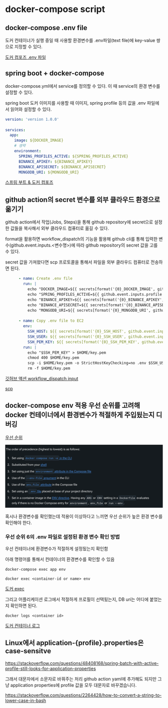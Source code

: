 # docker-compose script

## docker-compose .env file

도커 컨테이너가 실행 중일 때 사용할 환경변수를 .env파일(text file)에 key-value 쌍으로 지정할 수 있다.

[도커 컴포즈 .env 파일](https://docs.docker.com/compose/environment-variables/set-environment-variables/)

## spring boot + docker-compose

docker-compose.yml에서 service를 정의할 수 있다. 이 때 service의 환경 변수를 설정할 수 있다.

spring boot 도커 이미지를 사용할 때 이미지, spring profile 등의 값을 .env 파일에서 읽어와 설정할 수 있다.

```yml
version: 'version 1.0.0'

services:
  app:
    image: ${DOCKER_IMAGE}
    # 생략
    environment:
      SPRING_PROFILES_ACTIVE: ${SPRING_PROFILES_ACTIVE}
      BINANCE_APIKEY: ${BINANCE_APIKEY}
      BINANCE_APISECRET: ${BINANCE_APISECRET}
      MONGODB_URI: ${MONGODB_URI}
```

[스프링 부트 & 도커 컴포즈](https://spring.io/blog/2023/06/21/docker-compose-support-in-spring-boot-3-1)


## github action의 secret 변수를 외부 클라우드 환경으로 옮기기

github action에서 작업(Jobs, Steps)을 통해 github repository에 secret으로 설정한 값들을 복사해서 외부 클라우드 컴퓨터로 옮길 수 있다.

format을 활용하면 workflow_dispatch의 기능을 활용해 github cli를 통해 입력한 변수(github.event.inputs.<변수명>)에 따라 github repository의 secret 값을 고를 수 있다.

secret 값을 가져왔다면 scp 프로토콜을 통해서 파일을 외부 클라우드 컴퓨터로 전송하면 된다.

```yml
      - name: Create .env file
        run: |
          echo "DOCKER_IMAGE=${{ secrets[format('{0}_DOCKER_IMAGE', github.event.inputs.profile)] }}" >> .env
          echo "SPRING_PROFILES_ACTIVE=${{ github.event.inputs.profile }}" >> .env
          echo "BINANCE_APIKEY=${{ secrets[format('{0}_BINANCE_APIKEY', github.event.inputs.profile)] }}" >> .env
          echo "BINANCE_APISECRET=${{ secrets[format('{0}_BINANCE_APISECRET', github.event.inputs.profile)] }}" >> .env
          echo "MONGODB_URI=${{ secrets[format('{0}_MONGODB_URI', github.event.inputs.profile)] }}" >> .env

      - name: Copy .env file to EC2
        env:
          SSH_HOST: ${{ secrets[format('{0}_SSH_HOST', github.event.inputs.profile)] }}
          SSH_USER: ${{ secrets[format('{0}_SSH_USER', github.event.inputs.profile)] }}
          SSH_PEM_KEY: ${{ secrets[format('{0}_SSH_PEM_KEY', github.event.inputs.profile)] }}
        run: |
          echo "$SSH_PEM_KEY" > $HOME/key.pem
          chmod 400 $HOME/key.pem
          scp -i $HOME/key.pem -o StrictHostKeyChecking=no .env $SSH_USER@$SSH_HOST:~/
          rm -f $HOME/key.pem
```

[깃허브 액션 workflow_dispatch input](https://docs.github.com/en/enterprise-cloud@latest/actions/using-workflows/workflow-syntax-for-github-actions#onworkflow_dispatchinputs)


[scp](https://ko.wikipedia.org/wiki/%EC%8B%9C%ED%81%90%EC%96%B4_%EC%B9%B4%ED%94%BC)

## docker-compose env 적용 우선 순위를 고려해 docker 컨테이너에서 환경변수가 적절하게 주입됬는지 디버깅

[우선 순위](https://docs.docker.com/compose/environment-variables/envvars-precedence/)

![alt text](image.png)

혹시나 환경변수를 확인했는데 적용이 이상하다고 느끼면 우선 순위가 높은 환경 변수를 확인해야 한다.

### 우선 순위 6의 .env 파일로 설정된 환경 변수 확인 방법

우선 컨테이너에 환경변수가 적절하게 설정됬는지 확인함

아래 명령어를 통해서 컨테이너의 환경변수를 확인할 수 있음

```shell
docker-compose exec app env
```

```shell
docker exec <container-id or name> env
```

[도커 exec](https://docs.docker.com/reference/cli/docker/compose/exec/)

그리고 어플리케이션 로그에서 적절하게 프로필이 선택됬는지, DB uri는 어디에 붙었는지 확인하면 된다.

```shell
docker logs <container id>
```

[도커 컨테이너 로그](https://docs.docker.com/reference/cli/docker/container/logs/)

## Linux에서 application-{profile}.properties은 case-sensitve 

https://stackoverflow.com/questions/48408168/spring-batch-with-active-profile-still-looks-for-application-properties

그래서 대문자에서 소문자로 바꿔주는 처리 github action yaml에 추가해도 되지만 그냥 application properties에 profile 값을 모두 대문자로 바꾸겠습니다.

https://stackoverflow.com/questions/2264428/how-to-convert-a-string-to-lower-case-in-bash
